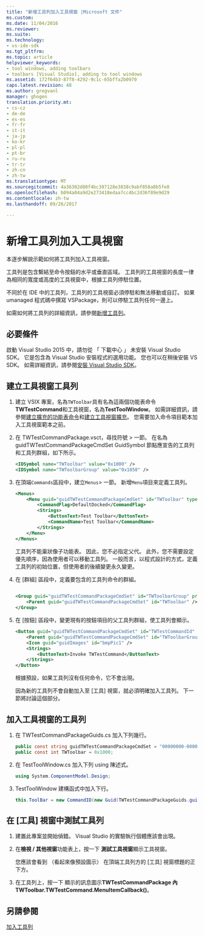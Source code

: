 ```yaml
---
title: "新增工具列加入工具視窗 |Microsoft 文件"
ms.custom: 
ms.date: 11/04/2016
ms.reviewer: 
ms.suite: 
ms.technology:
- vs-ide-sdk
ms.tgt_pltfrm: 
ms.topic: article
helpviewer_keywords:
- tool windows, adding toolbars
- toolbars [Visual Studio], adding to tool windows
ms.assetid: 172f64b3-87f8-4292-9c1c-65bffa2b0970
caps.latest.revision: 48
ms.author: gregvanl
manager: ghogen
translation.priority.mt:
- cs-cz
- de-de
- es-es
- fr-fr
- it-it
- ja-jp
- ko-kr
- pl-pl
- pt-br
- ru-ru
- tr-tr
- zh-cn
- zh-tw
ms.translationtype: MT
ms.sourcegitcommit: 4a36302d80f4bc397128e3838c9abf858a0b5fe8
ms.openlocfilehash: b094a04a9d2e273418edaa7cc4bc2d36f89e9d29
ms.contentlocale: zh-tw
ms.lasthandoff: 09/26/2017

---
```

# <a name="adding-a-toolbar-to-a-tool-window"></a>新增工具列加入工具視窗
本逐步解說示範如何將工具列加入工具視窗。  
  
 工具列是包含繫結至命令按鈕的水平或垂直區域。 工具列的工具視窗的長度一律為相同的寬度或高度的工具視窗中，根據工具列停駐位置。  
  
 不同於在 IDE 中的工具列，工具列的工具視窗必須停駐和無法移動或自訂。 如果 umanaged 程式碼中撰寫 VSPackage，則可以停駐工具列任何一邊上。  
  
 如需如何將工具列的詳細資訊，請參閱[新增工具列](../extensibility/adding-a-toolbar.md)。  
  
## <a name="prerequisites"></a>必要條件  
 啟動 Visual Studio 2015 中，請勿從 「 下載中心 」 未安裝 Visual Studio SDK。 它是包含為 Visual Studio 安裝程式的選用功能。 您也可以在稍後安裝 VS SDK。 如需詳細資訊，請參閱[安裝 Visual Studio SDK](../extensibility/installing-the-visual-studio-sdk.md)。  
  
## <a name="creating-a-toolbar-for-a-tool-window"></a>建立工具視窗工具列  
  
1.  建立 VSIX 專案，名為`TWToolbar`具有名為這兩個功能表命令**TWTestCommand**和工具視窗，名為**TestToolWindow**。 如需詳細資訊，請參閱[建立擴充的功能表命令](../extensibility/creating-an-extension-with-a-menu-command.md)和[建立工具視窗擴充](../extensibility/creating-an-extension-with-a-tool-window.md)。 您需要加入命令項目範本加入工具視窗範本之前。  
  
2.  在 TWTestCommandPackage.vsct，尋找符號 > 一節。 在名為 guidTWTestCommandPackageCmdSet GuidSymbol 節點應宣告的工具列和工具列群組，如下所示。  
  
    ```xml  
    <IDSymbol name="TWToolbar" value="0x1000" />  
    <IDSymbol name="TWToolbarGroup" value="0x1050" />  
    ```  
  
3.  在頂端`Commands`區段中，建立`Menus`> 一節。 新增`Menu`項目來定義工具列。  
  
    ```xml  
    <Menus>  
        <Menu guid="guidTWTestCommandPackageCmdSet" id="TWToolbar" type="ToolWindowToolbar">  
            <CommandFlag>DefaultDocked</CommandFlag>  
            <Strings>  
                <ButtonText>Test Toolbar</ButtonText>  
                <CommandName>Test Toolbar</CommandName>  
            </Strings>  
        </Menu>  
    </Menus>  
    ```  
  
     工具列不能巢狀像子功能表。 因此，您不必指定父代。 此外，您不需要設定優先順序，因為使用者可以移動工具列。 一般而言，以程式設計的方式，定義工具列的初始位置，但使用者的後續變更永久變更。  
  
4.  在 [群組] 區段中，定義要包含的工具列命令的群組。  
  
    ```xml  
  
    <Group guid="guidTWTestCommandPackageCmdSet" id="TWToolbarGroup" priority="0x0000">  
        <Parent guid="guidTWTestCommandPackageCmdSet" id="TWToolbar" />  
    </Group>  
    ```  
  
5.  在 [按鈕] 區段中，變更現有的按鈕項目的父工具列群組，使工具列會顯示。  
  
    ```xml  
    <Button guid="guidTWTestCommandPackageCmdSet" id="TWTestCommandId" priority="0x0100" type="Button">  
        <Parent guid="guidTWTestCommandPackageCmdSet" id="TWToolbarGroup" />  
        <Icon guid="guidImages" id="bmpPic1" />  
        <Strings>  
            <ButtonText>Invoke TWTestCommand</ButtonText>  
        </Strings>  
    </Button>  
    ```  
  
     根據預設，如果工具列沒有任何命令，它不會出現。  
  
     因為新的工具列不會自動加入至 [工具] 視窗，就必須明確加入工具列。 下一節將討論這個部分。  
  
## <a name="adding-the-toolbar-to-the-tool-window"></a>加入工具視窗的工具列  
  
1.  在 TWTestCommandPackageGuids.cs 加入下列幾行。  
  
    ```csharp  
    public const string guidTWTestCommandPackageCmdSet = "00000000-0000-0000-0000-0000";  // get the GUID from the .vsct file  
    public const int TWToolbar = 0x1000;  
    ```  
  
2.  在 TestToolWindow.cs 加入下列 using 陳述式。  
  
    ```csharp  
    using System.ComponentModel.Design;  
    ```  
  
3.  TestToolWindow 建構函式中加入下行。  
  
    ```csharp  
    this.ToolBar = new CommandID(new Guid(TWTestCommandPackageGuids.guidTWTestCommandPackageCmdSet), TWTestCommandPackageGuids.TWToolbar);  
    ```  
  
## <a name="testing-the-toolbar-in-the-tool-window"></a>在 [工具] 視窗中測試工具列  
  
1.  建置此專案並開始偵錯。 Visual Studio 的實驗執行個體應該會出現。  
  
2.  在**檢視 / 其他視窗**功能表上，按一下 **測試工具視窗**顯示工具視窗。  
  
     您應該會看到 （看起來像預設圖示） 在頂端工具列方的 [工具] 視窗標題的正下方。  
  
3.  在工具列上，按一下 顯示的訊息圖示**TWTestCommandPackage 內 TWToolbar.TWTestCommand.MenuItemCallback()**。  
  
## <a name="see-also"></a>另請參閱  
 [加入工具列](../extensibility/adding-a-toolbar.md)
